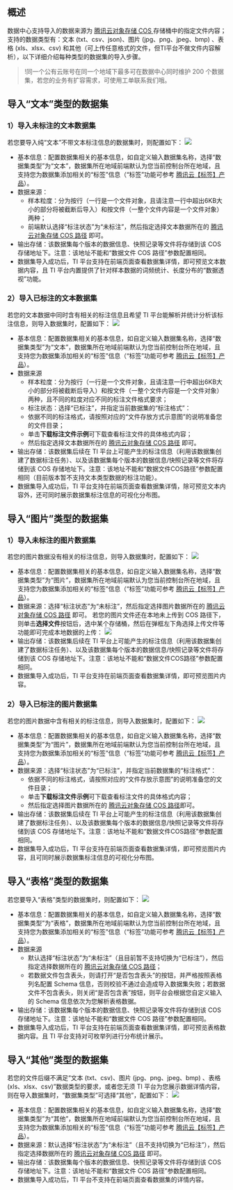 ## 概述

数据中心支持导入的数据来源为 [腾讯云对象存储 COS ](https://console.cloud.tencent.com/cos5) 存储桶中的指定文件内容；支持的数据类型有：文本 (txt、csv、json)、图片 (jpg、png、jpeg、bmp) 、表格 (xls、xlsx、csv) 和其他（可上传任意格式的文件，但TI平台不做文件内容解析），以下详细介绍每种类型的数据集的导入步骤。

>!同一个公有云账号在同一个地域下最多可在数据中心同时维护 200 个数据集，若您的业务有扩容需求，可使用工单联系我们哦。

## 导入“文本”类型的数据集
### 1）导入未标注的文本数据集
若您要导入纯“文本”不带文本标注信息的数据集时，则配置如下：
![](https://qcloudimg.tencent-cloud.cn/raw/f7784e18118bc6b3c0dc00a5d80e9f62.png)
- 基本信息：配置数据集相关的基本信息，如自定义输入数据集名称，选择“数据集类型”为“文本”，数据集所在地域前端默认为您当前控制台所在地域，且支持您为数据集添加相关的“标签”信息（“标签”功能可参考 [腾讯云【标签】产品](https://console.cloud.tencent.com/tag/taglist)）。
- 数据来源：
  - 样本粒度：分为按行（一行是一个文件对象，且请注意一行中超出6KB大小的部分将被截断后导入）和按文件（一整个文件内容是一个文件对象）两种；
  - 前端默认选择“标注状态”为“未标注”，然后指定选择文本数据所在的 [腾讯云对象存储 COS 路径](https://console.cloud.tencent.com/cos5) 即可。
- 输出存储：该数据集每个版本的数据信息、快照记录等文件将存储到该 COS 存储地址下。注意：该地址不能和“数据文件 COS 路径”参数配置相同。
- 数据集导入成功后，TI 平台支持在前端页面查看数据集详情，即可预览文本数据内容，且 TI 平台内置提供了针对样本数据的词频统计、长度分布的“数据透视”功能。

### 2）导入已标注的文本数据集
若您的文本数据中同时含有相关的标注信息且希望 TI 平台能解析并统计分析该标注信息，则导入数据集时，配置如下：
![](https://qcloudimg.tencent-cloud.cn/raw/b1326feb0b7eee106e5f80b311e5fd29.png)
- 基本信息：配置数据集相关的基本信息，如自定义输入数据集名称，选择“数据集类型”为“文本”，数据集所在地域前端默认为您当前控制台所在地域，且支持您为数据集添加相关的“标签”信息（“标签”功能可参考 [腾讯云【标签】产品](https://console.cloud.tencent.com/tag/taglist)）。
- 数据来源
  - 样本粒度：分为按行（一行是一个文件对象，且请注意一行中超出6KB大小的部分将被截断后导入）和按文件（一整个文件内容是一个文件对象）两种，且不同的粒度对应不同的标注文件格式要求；
  - 标注状态：选择“已标注”，并指定当前数据集的“标注格式”：
  - 依据不同的标注格式，请按照对应的“文件存放方式示意图”的说明准备您的文件目录；
  - 单击**下载标注文件示例**可下载查看标注文件的具体格式内容；
  - 然后指定选择文本数据所在的 [腾讯云对象存储 COS 路径](https://console.cloud.tencent.com/cos5) 即可。
- 输出存储：该数据集后续在 TI 平台上可能产生的标注信息（利用该数据集创建了数据标注任务）、以及该数据集每个版本的数据信息/快照记录等文件将存储到该 COS 存储地址下。注意：该地址不能和“数据文件COS路径”参数配置相同（目前版本暂不支持文本类型数据的标注功能）。
- 数据集导入成功后，TI 平台支持在前端页面查看数据集详情，除可预览文本内容外，还可同时展示数据集标注信息的可视化分布图。



## 导入“图片”类型的数据集

### 1）导入未标注的图片数据集

若您的图片数据没有相关的标注信息，则导入数据集时，配置如下：
![](https://qcloudimg.tencent-cloud.cn/raw/ac2bbd698c8ca38df7844a374cffa135.jpg)
- 基本信息：配置数据集相关的基本信息，如自定义输入数据集名称，选择“数据集类型”为“图片”，数据集所在地域前端默认为您当前控制台所在地域，且支持您为数据集添加相关的“标签”信息（“标签”功能可参考 [腾讯云【标签】产品](https://console.cloud.tencent.com/tag/taglist)）。
- 数据来源：选择“标注状态”为“未标注”，然后指定选择图片数据所在的 [腾讯云对象存储 COS 路径](https://console.cloud.tencent.com/cos5) 即可。
  若您的图片文件还在本地未上传到 COS 路径下，则单击**选择文件**按钮后，选中某个存储桶，然后在弹框左下角选择上传文件等功能即可完成本地数据的上传：
![](https://qcloudimg.tencent-cloud.cn/raw/3e92d67d2c0c7eb38817e0140edeacf6.png)
- 输出存储：该数据集后续在 TI 平台上可能产生的标注信息（利用该数据集创建了数据标注任务）、以及该数据集每个版本的数据信息/快照记录等文件将存储到该 COS 存储地址下。注意：该地址不能和“数据文件COS路径”参数配置相同。
- 数据集导入成功后，TI 平台支持在前端页面查看数据集详情，即可预览图片内容。

  

### 2）导入已标注的图片数据集

若您的图片数据中含有相关的标注信息，则导入数据集时，配置如下：
![](https://qcloudimg.tencent-cloud.cn/raw/42d6548c8a7d509521ce8df8836ffe9b.jpg)
- 基本信息：配置数据集相关的基本信息，如自定义输入数据集名称，选择“数据集类型”为“图片”，数据集所在地域前端默认为您当前控制台所在地域，且支持您为数据集添加相关的“标签”信息（“标签”功能可参考 [腾讯云【标签】产品](https://console.cloud.tencent.com/tag/taglist)）。
- 数据来源：选择“标注状态”为“已标注”，并指定当前数据集的“标注格式”：
  - 依据不同的标注格式，请按照对应的“文件存放示意图”的说明准备您的文件目录；
  - 单击**下载标注文件示例**可下载查看标注文件的具体格式内容；
  - 然后指定选择图片数据所在的 [腾讯云对象存储 COS 路径](https://console.cloud.tencent.com/cos5)即可。
- 输出存储：该数据集后续在 TI 平台上可能产生的标注信息（利用该数据集创建了数据标注任务）、以及该数据集每个版本的数据信息/快照记录等文件将存储到该 COS 存储地址下。注意：该地址不能和“数据文件COS路径”参数配置相同。
- 数据集导入成功后，TI 平台支持在前端页面查看数据集详情，即可预览图片内容，且可同时展示数据集标注信息的可视化分布图。


## 导入“表格”类型的数据集

若您要导入“表格”类型的数据集时，则配置如下：
![](https://qcloudimg.tencent-cloud.cn/raw/53338e3cbfcef96f83c174eb3c96e3bd.jpg)
- 基本信息：配置数据集相关的基本信息，如自定义输入数据集名称，选择“数据集类型”为“表格”，数据集所在地域前端默认为您当前控制台所在地域，且支持您为数据集添加相关的“标签”信息（“标签”功能可参考 [腾讯云【标签】产品](https://console.cloud.tencent.com/tag/taglist)）。
- 数据来源
  - 默认选择“标注状态”为“未标注”（且目前暂不支持切换为“已标注”），然后指定选择数据所在的 [腾讯云对象存储 COS 路径](https://console.cloud.tencent.com/cos5)；
  - 若数据文件包含表头，则请打开“是否包含表头”的按钮，并严格按照表格列名配置 Schema 信息，否则校验不通过会造成导入数据集失败；若数据文件不包含表头，则关闭“是否包含表”按钮，则平台会根据您自定义输入的 Schema 信息依次为您解析表格数据。
- 输出存储：该数据集每个版本的数据信息、快照记录等文件将存储到该 COS 存储地址下。注意：该地址不能和“数据文件 COS 路径”参数配置相同。
- 数据集导入成功后，TI 平台支持在前端页面查看数据集详情，即可预览表格数据内容。且 TI 平台支持对可枚举列进行分布统计展示。



## 导入“其他”类型的数据集

若您的文件后缀不满足“文本 (txt、csv)、图片 (jpg、png、jpeg、bmp) 、表格 (xls、xlsx、csv)”数据类型的要求，或者您无须 TI 平台为您展示数据详情内容，则在导入数据集时，“数据集类型”可选择“其他”，配置如下：
![](https://qcloudimg.tencent-cloud.cn/raw/c3cc7d30068d373f2b7e5f4c9119d34d.jpg)
- 基本信息：配置数据集相关的基本信息，如自定义输入数据集名称，选择“数据集类型”为“其他”，数据集所在地域前端默认为您当前控制台所在地域，且支持您为数据集添加相关的“标签”信息（“标签”功能可参考 [腾讯云【标签】产品](https://console.cloud.tencent.com/tag/taglist)）。
- 数据来源：默认选择“标注状态”为“未标注”（且不支持切换为“已标注”），然后指定选择数据所在的 [腾讯云对象存储 COS 路径](https://console.cloud.tencent.com/cos5) 即可。
- 输出存储：该数据集每个版本的数据信息、快照记录等文件将存储到该 COS 存储地址下。注意：该地址不能和“数据文件 COS 路径”参数配置相同。
- 数据集导入成功后，TI 平台不支持在前端页面查看数据集的详情内容。
